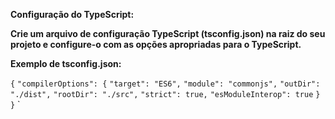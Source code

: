 **Configuração do TypeScript:**

**Crie um arquivo de configuração TypeScript (tsconfig.json) na raiz do seu projeto e configure-o com as opções apropriadas para o TypeScript.**

**Exemplo de tsconfig.json:**

`{`
 `"compilerOptions": {`
    `"target": "ES6",`
    `"module": "commonjs",`
    `"outDir": "./dist",`
    `"rootDir": "./src",`
    `"strict": true,`
    `"esModuleInterop": true`
  `}`
`}`
`